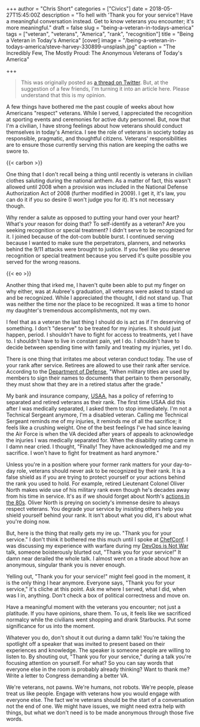 +++
author = "Chris Short"
categories = ["Civics"]
date = 2018-05-27T15:45:00Z
description = "To hell with 'Thank you for your service'! Have a meaningful conversation instead. Get to know veterans you encounter; it's more meaningful."
draft = false
slug = "being-a-veteran-in-todays-america"
tags = ["veteran", "veterans", "America", "rank", "recognition"]
title = "Being a Veteran in Today's America"
[cover]
image = "/being-a-veteran-in-todays-america/steve-harvey-330899-unsplash.jpg"
caption = "The Incredibly Few, The Mostly Proud: The Anonymous Veterans of Today's America"

+++

> This was originally posted as [a thread on Twitter](https://twitter.com/ChrisShort/status/1000596940197892097). But, at the suggestion of a few friends, I'm turning it into an article here. Please understand that this is my opinion.

A few things have bothered me the past couple of weeks about how Americans "respect" veterans. While I served, I appreciated the recognition at sporting events and ceremonies for active duty personnel. But, now that I'm a civilian, I have strong feelings about how veterans should conduct themselves in today's America. I see the role of veterans in society today as responsible, pragmatic, and thoughtful citizens. Veterans' responsibilities are to ensure those currently serving this nation are keeping the oaths we swore to.

{{< carbon >}}

One thing that I don't recall being a thing until recently is veterans in civilian clothes saluting during the national anthem. As a matter of fact, this wasn't allowed until 2008 when a provision was included in the National Defense Authorization Act of 2008 (further modified in 2009). I get it, it's law, you can do it if you so desire (I won't judge you for it). It's not necessary though.

Why render a salute as opposed to putting your hand over your heart? What's *your* reason for doing that? To self-identify as a veteran? Are you seeking recognition or special treatment? I didn't serve to be recognized for it. I joined because of the dot-com bubble burst. I continued serving because I wanted to make sure the perpetrators, planners, and networks behind the 9/11 attacks were brought to justice. If you feel like you deserve recognition or special treatment because you served it's quite possible you served for the wrong reasons.

{{< eo >}}

Another thing that irked me, I haven't quite been able to put my finger on why either, was at Aubree's graduation, all veterans were asked to stand up and be recognized. While I appreciated the thought, I did not stand up. That was neither the time nor the place to be recognized. It was a time to honor my daughter's tremendous accomplishments, not my own.

I feel that as a veteran the last thing I should do is act as if I'm deserving of something. I don't "deserve" to be treated for my injuries. It should just happen, period. I shouldn't have to fight for access to treatments, yet I have to. I shouldn't have to live in constant pain, yet I do. I shouldn't have to decide between spending time with family and treating my injuries, yet I do.

There is one thing that irritates me about veteran conduct today. The use of your rank after service. Retirees are allowed to use their rank after service. According to the [Department of Defense](https://kb.defense.gov/PublicQueries/publicQuestions/FaqsAnswer.jsp?Subject=Use%20of%20Military%20Rank%20by%20Retired%20Service%20Members&FaqID=202&nHit=0), "When military titles are used by members to sign their names to documents that pertain to them personally, they must show that they are in a retired status after the grade."

My bank and insurance company, [USAA](https://www.usaa.com/), has a policy of referring to separated and retired veterans as their rank. The first time USAA did this after I was medically separated, I asked them to stop immediately. I'm not a Technical Sergeant anymore, I'm a disabled veteran. Calling me Technical Sergeant reminds me of my injuries, it reminds me of all the sacrifice; it feels like a crushing weight. One of the best feelings I've had since leaving the Air Force is when the VA decided after years of appeals to acknowledge the injuries I was medically separated for. When the disability rating came in I damn near cried. I thought, "Finally! They have acknowledged me and my sacrifice. I won't have to fight for treatment as hard anymore."

Unless you're in a position where your former rank matters for your day-to-day role, veterans should never ask to be recognized by their rank. It is a false shield as if you are trying to protect yourself or your actions behind the rank you used to hold. For example, retired Lieutenant Colonel Oliver North makes wide use of his military rank even though he's decades away from his time in service. It's as if we should forget about North's [actions in the 80s](https://en.wikipedia.org/wiki/Iran%E2%80%93Contra_affair). Oliver North is preying on society's immense desire to always respect veterans. You degrade your service by insisting others help you shield yourself behind your rank. It isn't about what you did, it's about what you're doing now.

But, here is the thing that really gets my ire up. "Thank you for your service." I don't think it bothered me this much until I spoke at [ChefConf](https://chefconf.chef.io/). I was discussing my experience with warfare during my [DevOps is Not War](/abstracts/devops-is-not-war/) talk, someone boisterously blurted out, "Thank you for your service!" It damn near derailed the whole talk. I almost went on a tirade about how an anonymous, singular thank you is never enough.

Yelling out, "Thank you for your service!" might feel good in the moment, it is the only thing I hear anymore. Everyone says, "Thank you for your service," it's cliche at this point. Ask me where I served, what I did, when was I in, anything. Don't check a box of political correctness and move on.

Have a meaningful moment with the veterans you encounter; not just a platitude. If you have opinions, share them. To us, it feels like we sacrificed normalcy while the civilians went shopping and drank Starbucks. Put some significance for us into the moment.

Whatever you do, don't shout it out during a damn talk! You're taking the spotlight off a speaker that was invited to present based on their experiences and knowledge. The speaker is someone people are willing to listen to. By shouting out, "Thank you for your service," during a talk you're focusing attention on yourself. For what? So you can say words that everyone else in the room is probably already thinking? Want to thank me? Write a letter to Congress demanding a better VA.

We're veterans, not pawns. We're humans, not robots. We're people, please treat us like people. Engage with veterans how you would engage with everyone else. The fact we're veterans should be the start of a conversation not the end of one. We might have issues, we might need extra help with things, but what we don't need is to be made anonymous through those five words.
